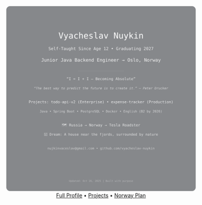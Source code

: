 <div align="center">
  <img src="https://raw.githubusercontent.com/vyacheslav-nuykin/vyacheslav-nuykin/main/svg/identify.svg" alt="Profile" width="820"/>
</div>

<div align="center">
  <a href="https://github.com/vyacheslav-nuykin/blob/main/PROFILE.md">Full Profile</a> • 
  <a href="https://github.com/vyacheslav-nuykin/blob/main/PROJECTS.md">Projects</a> • 
  <a href="https://github.com/vyacheslav-nuykin/blob/main/NORWAY.md">Norway Plan</a>
</div>
